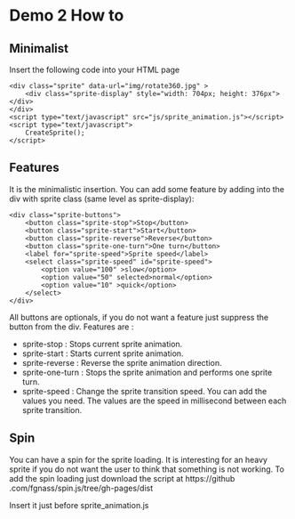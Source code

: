 Demo 2 How to
=============

Minimalist
----------

Insert the following code into your HTML page

    <div class="sprite" data-url="img/rotate360.jpg" >
        <div class="sprite-display" style="width: 704px; height: 376px"></div>
    </div>
    <script type="text/javascript" src="js/sprite_animation.js"></script>
    <script type="text/javascript">
        CreateSprite();
    </script>


Features
--------

It is the minimalistic insertion. You can add some feature by adding into the
div with sprite class (same level as sprite-display):

    <div class="sprite-buttons">
        <button class="sprite-stop">Stop</button>
        <button class="sprite-start">Start</button>
        <button class="sprite-reverse">Reverse</button>
        <button class="sprite-one-turn">One turn</button>
        <label for="sprite-speed">Sprite speed</label>
        <select class="sprite-speed" id="sprite-speed">
            <option value="100" >slow</option>
            <option value="50" selected>normal</option>
            <option value="10" >quick</option>
        </select>
    </div>

All buttons are optionals, if you do not want a feature just suppress the
button from the div. Features are :
 * sprite-stop      : Stops current sprite animation.
 * sprite-start     : Starts current sprite animation.
 * sprite-reverse   : Reverse the sprite animation direction.
 * sprite-one-turn  : Stops the sprite animation and performs one sprite turn.
 * sprite-speed     : Change the sprite transition speed. You can add the
 values you need. The values are the speed in millisecond between each sprite
  transition.

Spin
----

You can have a spin for the sprite loading. It is interesting for an heavy
sprite if you do not want the user to think that something is not working. To
 add the spin loading just download the script at https://github
 .com/fgnass/spin.js/tree/gh-pages/dist


Insert it just before sprite_animation.js
<script type="text/javascript" src="js/spin.min.js"></script>